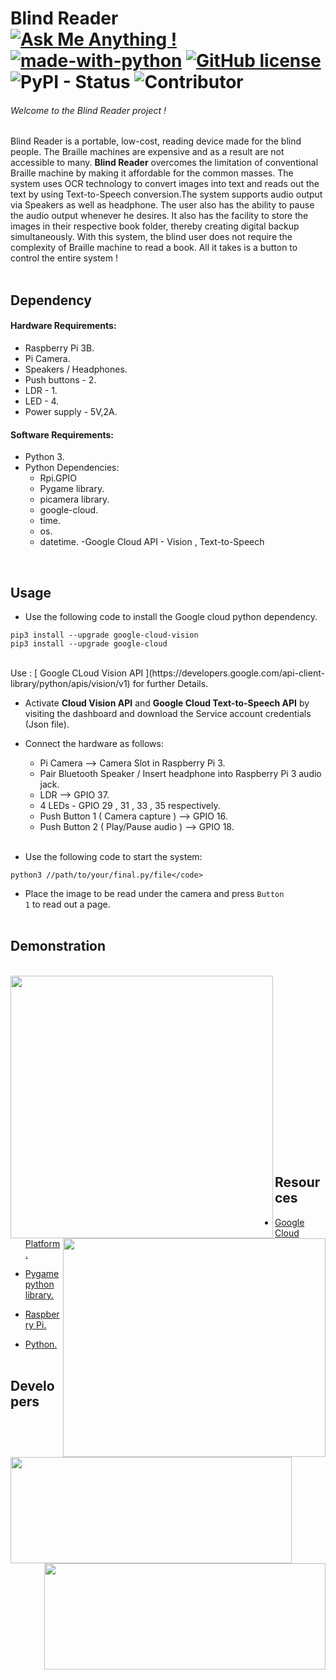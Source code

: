 
# Blind Reader &nbsp;&nbsp;&nbsp;&nbsp;&nbsp;&nbsp;&nbsp;&nbsp;&nbsp;&nbsp;&nbsp;&nbsp;&nbsp;&nbsp;&nbsp;&nbsp;&nbsp; [![Ask Me Anything !](https://img.shields.io/badge/Ask%20me-anything-1abc9c.svg?longCache=true&style=plastic)](https://GitHub.com/Naereen/ama) [![made-with-python](https://img.shields.io/badge/Made%20with-Python-blue.svg?longCache=true&style=plastic)](https://www.python.org/) [![GitHub license](https://img.shields.io/github/license/Naereen/StrapDown.js.svg?longCache=true&style=plastic)](https://github.com/Naereen/StrapDown.js/blob/master/LICENSE)  ![PyPI - Status](https://img.shields.io/pypi/status/Django.svg?style=plastic) ![Contributor](https://img.shields.io/badge/Contributors-2-orange.svg?longCache=true&style=plastic)<br>

###### Welcome to the Blind Reader project !

 Blind Reader is a portable, low-cost, reading device made for the blind people. The Braille machines are expensive and as a result are not accessible to many. <strong>Blind Reader</strong> overcomes the limitation of conventional Braille machine by making it affordable for the common masses. The system uses OCR technology to convert images into text and reads out the text by using Text-to-Speech conversion.The system supports audio output via Speakers as well as headphone. The user also has the ability to pause the audio output whenever he desires. It also has the facility to store the images in their respective book folder, thereby creating digital backup simultaneously. With this system, the blind user does not require the complexity of Braille machine to read a book. All it takes is a button to control the entire system !
<br><br>

## Dependency

#### Hardware Requirements:

- Raspberry Pi 3B.
- Pi Camera.
- Speakers / Headphones.
- Push buttons - 2.
- LDR - 1.
- LED - 4.
- Power supply - 5V,2A.

#### Software Requirements:

- Python 3.
- Python Dependencies:
    - Rpi.GPIO
	- Pygame library.
	- picamera library.
	- google-cloud.
	- time.
	- os.
	- datetime.
-Google Cloud API - Vision , Text-to-Speech

<br>

## Usage

- Use the following code to install the Google cloud python dependency.

```pip3 install --upgrade google-api-python-client
pip3 install --upgrade google-cloud-vision
pip3 install --upgrade google-cloud 
```
<br>
	Use :  [ Google CLoud Vision API ](https://developers.google.com/api-client-library/python/apis/vision/v1) for further Details.
<br>

- Activate <strong>Cloud Vision API</strong> and <strong>Google Cloud Text-to-Speech API</strong> by visiting the dashboard and download the Service account credentials (Json file).<br>

- Connect the hardware as follows:
	- Pi Camera --> Camera Slot in Raspberry Pi 3.
	- Pair Bluetooth Speaker / Insert headphone into Raspberry Pi 3 audio jack.
	- LDR --> GPIO 37.
	- 4 LEDs - GPIO 29 , 31 , 33 , 35 respectively.
	- Push Button 1 ( Camera capture ) --> GPIO 16.
	- Push Button 2 ( Play/Pause audio ) --> GPIO 18.
	<br>

- Use the following code to start the system:<br>

``` python3 //path/to/your/final.py/file</code> ```
<br>

- Place the image to be read under the camera and press  <code>Button 1</code>  to read out a page.
<br><br>

## Demonstration
<br>
<img src="images/system1.jpg" width="420px" height="420px" align="left">
<img src="images/system2.jpg" width="420px" height="350px" align="right" >
<br><br><br><br><br><br><br><br><br><br><br><br><br><br><br><br><br>

## Resources

- [Google Cloud Platform.](https://cloud.google.com/python/docs/reference/)

- [Pygame python library.](https://www.pygame.org/news)

- [Raspberry Pi.](https://www.raspberrypi.org/)

- [Python.](https://www.python.org/)
<br><br>

## Developers

<a href="https://github.com/boudhayan-dev"><img src="images/devinfo1.png" width="450px" height="170px" align="left"></a> 
<a href="https://github.com/chinmay4382"><img src="images/devinfo2.png" width="450px" height="170px" align="right"></a> 
